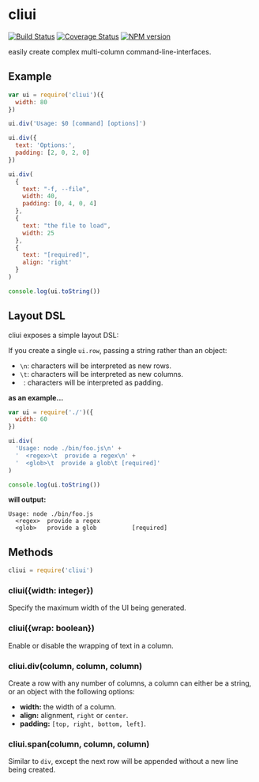# cliui

[![Build Status](https://travis-ci.org/bcoe/cliui.png)](https://travis-ci.org/bcoe/cliui)
[![Coverage Status](https://coveralls.io/repos/bcoe/cliui/badge.svg?branch=)](https://coveralls.io/r/bcoe/cliui?branch=)
[![NPM version](https://img.shields.io/npm/v/cliui.svg)](https://www.npmjs.com/package/cliui)

easily create complex multi-column command-line-interfaces.


















<extoc></extoc>

## Example

```js
var ui = require('cliui')({
  width: 80
})

ui.div('Usage: $0 [command] [options]')

ui.div({
  text: 'Options:',
  padding: [2, 0, 2, 0]
})

ui.div(
  {
    text: "-f, --file",
    width: 40,
    padding: [0, 4, 0, 4]
  },
  {
    text: "the file to load",
    width: 25
  },
  {
    text: "[required]",
    align: 'right'
  }
)

console.log(ui.toString())
```

## Layout DSL

cliui exposes a simple layout DSL:

If you create a single `ui.row`, passing a string rather than an
object:

* `\n`: characters will be interpreted as new rows.
* `\t`: characters will be interpreted as new columns.
* ` `: characters will be interpreted as padding.

**as an example...**

```js
var ui = require('./')({
  width: 60
})

ui.div(
  'Usage: node ./bin/foo.js\n' +
  '  <regex>\t  provide a regex\n' +
  '  <glob>\t  provide a glob\t [required]'
)

console.log(ui.toString())
```

**will output:**

```shell
Usage: node ./bin/foo.js
  <regex>  provide a regex
  <glob>   provide a glob          [required]
```

## Methods

```js
cliui = require('cliui')
```

### cliui({width: integer})

Specify the maximum width of the UI being generated.

### cliui({wrap: boolean})

Enable or disable the wrapping of text in a column.

### cliui.div(column, column, column)

Create a row with any number of columns, a column
can either be a string, or an object with the following
options:

* **width:** the width of a column.
* **align:** alignment, `right` or `center`.
* **padding:** `[top, right, bottom, left]`.

### cliui.span(column, column, column)

Similar to `div`, except the next row will be appended without
a new line being created.
